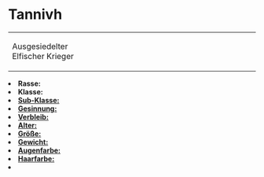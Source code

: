 # Tannivh

<primary-label ref="npc"/>

<secondary-label ref="faergria"/>

<secondary-label ref="farodris"/>

<table>
<tr><td>
<p>
Ausgesiedelter Elfischer Krieger
</p>

</td><td width="300">
<!-- Edit here -->
<img src="tannivh.png" alt="" />
</td></tr>
</table>

<procedure title="Allgemeine Informationen">
<list columns="2">
<li><b>Rasse:</b> <a href="Folks.md" anchor="elfen"></a></li>
<li><b>Klasse:</b> <a href="Classes.md" anchor="waldl-ufer"/></li>
<li><b>Sub-Klasse:</b> <a href="Classes.md" anchor="j-ger"/></li>
<li><b>Gesinnung:</b> </li>
<li><b>Verbleib:</b> </li>
</list>
</procedure>

<procedure title="Aussehen">
<list columns="3">
<li><b>Alter:</b> </li>
<li><b>Größe:</b> </li>
<li><b>Gewicht:</b> </li>
<li><b>Augenfarbe:</b> </li>
<li><b>Haarfarbe:</b> </li>
</list>
</procedure>

<procedure title="Beziehungen">
<list columns="2">
<li></li>
</list>
</procedure>

<!--
## Notizen

- **Ziele:** 
- **Geheimnisse:** 
-->
